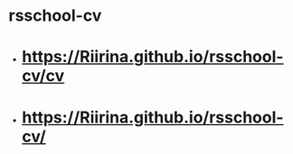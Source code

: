 # rsschool-cv
- # https://Riirina.github.io/rsschool-cv/cv 
- # https://Riirina.github.io/rsschool-cv/ 
